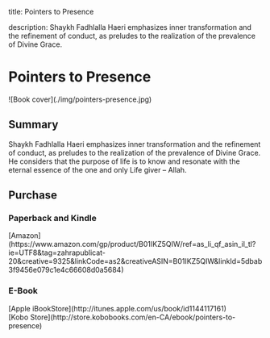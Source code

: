 title: Pointers to Presence

description: Shaykh Fadhlalla Haeri emphasizes inner transformation and the refinement of conduct, as preludes to the realization of the prevalence of Divine Grace.

# Pointers to Presence

<div markdown="1" class="cover-image">
![Book cover](./img/pointers-presence.jpg)
</div>

## Summary

Shaykh Fadhlalla Haeri emphasizes inner transformation and the refinement of conduct, as preludes to the realization of the prevalence of Divine Grace. He considers that the purpose of life is to know and resonate with the eternal essence of the one and only Life giver – Allah.

## Purchase

### Paperback and Kindle

<div markdown="3" class="purchase-link">
[Amazon](https://www.amazon.com/gp/product/B01IKZ5QIW/ref=as_li_qf_asin_il_tl?ie=UTF8&tag=zahrapublicat-20&creative=9325&linkCode=as2&creativeASIN=B01IKZ5QIW&linkId=5dbab3f9456e079c1e4c66608d0a5684)
</div>

### E-Book

<div markdown="3" class="purchase-link">
[Apple iBookStore](http://itunes.apple.com/us/book/id1144117161)
</div>

<div markdown="3" class="purchase-link">
[Kobo Store](http://store.kobobooks.com/en-CA/ebook/pointers-to-presence)
</div>